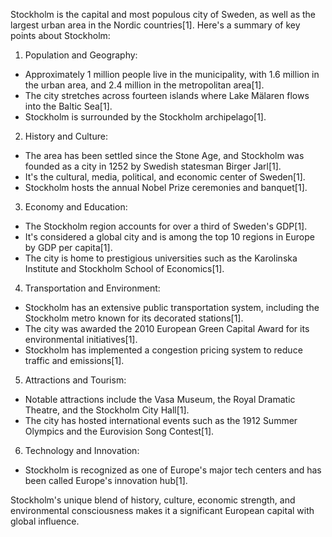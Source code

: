 Stockholm is the capital and most populous city of Sweden, as well as the largest urban area in the Nordic countries[1]. Here's a summary of key points about Stockholm:

1. Population and Geography:
- Approximately 1 million people live in the municipality, with 1.6 million in the urban area, and 2.4 million in the metropolitan area[1].
- The city stretches across fourteen islands where Lake Mälaren flows into the Baltic Sea[1].
- Stockholm is surrounded by the Stockholm archipelago[1].

2. History and Culture:
- The area has been settled since the Stone Age, and Stockholm was founded as a city in 1252 by Swedish statesman Birger Jarl[1].
- It's the cultural, media, political, and economic center of Sweden[1].
- Stockholm hosts the annual Nobel Prize ceremonies and banquet[1].

3. Economy and Education:
- The Stockholm region accounts for over a third of Sweden's GDP[1].
- It's considered a global city and is among the top 10 regions in Europe by GDP per capita[1].
- The city is home to prestigious universities such as the Karolinska Institute and Stockholm School of Economics[1].

4. Transportation and Environment:
- Stockholm has an extensive public transportation system, including the Stockholm metro known for its decorated stations[1].
- The city was awarded the 2010 European Green Capital Award for its environmental initiatives[1].
- Stockholm has implemented a congestion pricing system to reduce traffic and emissions[1].

5. Attractions and Tourism:
- Notable attractions include the Vasa Museum, the Royal Dramatic Theatre, and the Stockholm City Hall[1].
- The city has hosted international events such as the 1912 Summer Olympics and the Eurovision Song Contest[1].

6. Technology and Innovation:
- Stockholm is recognized as one of Europe's major tech centers and has been called Europe's innovation hub[1].

Stockholm's unique blend of history, culture, economic strength, and environmental consciousness makes it a significant European capital with global influence.
